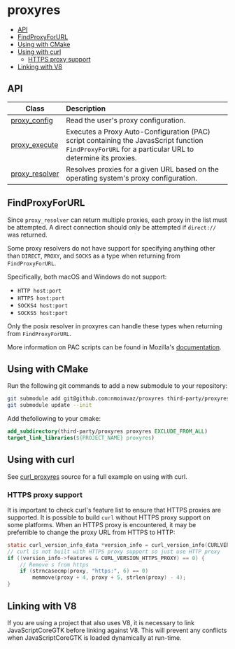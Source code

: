 # proxyres <!-- omit from toc -->

- [API](#api)
- [FindProxyForURL](#findproxyforurl)
- [Using with CMake](#using-with-cmake)
- [Using with curl](#using-with-curl)
  - [HTTPS proxy support](#https-proxy-support)
- [Linking with V8](#linking-with-v8)

## API

|Class|Description|
|-|:-|
|[proxy_config](proxy_config.md)|Read the user's proxy configuration.|
|[proxy_execute](proxy_execute.md)|Executes a Proxy Auto-Configuration (PAC) script containing the JavasScript function `FindProxyForURL` for a particular URL to determine its proxies.|
|[proxy_resolver](proxy_resolver.md)|Resolves proxies for a given URL based on the operating system's proxy configuration.|

## FindProxyForURL

Since `proxy_resolver` can return multiple proxies, each proxy in the list must be attempted. A direct connection should only be attempted if `direct://` was returned.

Some proxy resolvers do not have support for specifying anything other than `DIRECT`, `PROXY`, and `SOCKS` as a type when returning from `FindProxyForURL`.

Specifically, both macOS and Windows do not support:
 * `HTTP host:port`
 * `HTTPS host:port`
 * `SOCKS4 host:port`
 * `SOCKS5 host:port`

Only the posix resolver in proxyres can handle these types when returning from `FindProxyForURL`.

More information on PAC scripts can be found in Mozilla's [documentation](https://developer.mozilla.org/en-US/docs/Web/HTTP/Proxy_servers_and_tunneling/Proxy_Auto-Configuration_PAC_file).

## Using with CMake

Run the following git commands to add a new submodule to your repository:

```bash
git submodule add git@github.com:nmoinvaz/proxyres third-party/proxyres
git submodule update --init
```

Add thefollowing to your cmake:

```cmake
add_subdirectory(third-party/proxyres proxyres EXCLUDE_FROM_ALL)
target_link_libraries(${PROJECT_NAME} proxyres)
```

## Using with curl

See [curl_proxyres](../test/curl_proxyres.c) source for a full example on using with curl.

### HTTPS proxy support

It is important to check curl's feature list to ensure that HTTPS proxies are supported. It is possible to build `curl` without HTTPS proxy support on some platforms. When an HTTPS proxy is encountered, it may be preferrible to change the proxy URL from HTTPS to HTTP:
```c
static curl_version_info_data *version_info = curl_version_info(CURLVERSION_NOW);
// curl is not built with HTTPS proxy support so just use HTTP proxy
if ((version_info->features & CURL_VERSION_HTTPS_PROXY) == 0) {
    // Remove s from https
    if (strncasecmp(proxy, "https:", 6) == 0)
        memmove(proxy + 4, proxy + 5, strlen(proxy) - 4);
}
```

## Linking with V8

If you are using a project that also uses V8, it is necessary to link JavaScriptCoreGTK before linking against V8. This will prevent any conflicts when JavaScriptCoreGTK is loaded dynamically at run-time.